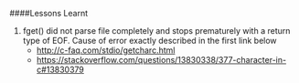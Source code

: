 ####Lessons Learnt

1. fget() did not parse file completely and stops prematurely with a return type of EOF.
    Cause of error exactly described in the first link below
    - http://c-faq.com/stdio/getcharc.html
    - https://stackoverflow.com/questions/13830338/377-character-in-c#13830379 
